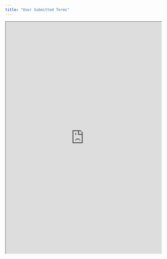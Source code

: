 ```yaml
---
title: "User Submitted Terms"
---
```




<iframe height="750" width="100%" src="https://ewelton.github.io/ktest/wiki.html#User%20Submitted%20Terms"></iframe>
